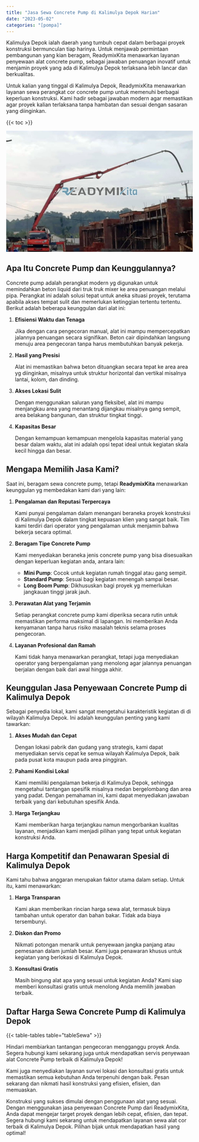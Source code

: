```yaml
---
title: "Jasa Sewa Concrete Pump di Kalimulya Depok Harian"
date: "2023-05-02"
categories: "[pompa]"
---
```


Kalimulya Depok ialah daerah yang tumbuh cepat dalam berbagai proyek konstruksi bermunculan tiap harinya. Untuk menjawab permintaan pembangunan yang kian beragam, ReadymixKita menawarkan layanan penyewaan alat concrete pump, sebagai jawaban penuangan inovatif untuk menjamin proyek yang ada di Kalimulya Depok terlaksana lebih lancar dan berkualitas.

Untuk kalian yang tinggal di Kalimulya Depok, ReadymixKita menawarkan layanan sewa perangkat cor concrete pump untuk memenuhi berbagai keperluan konstruksi. Kami hadir sebagai jawaban modern agar memastikan agar proyek kalian terlaksana tanpa hambatan dan sesuai dengan sasaran yang diinginkan.

{{< toc >}}

![Jasa Sewa Concrete Pump di Kalimulya Depok Harian](/images/pompa/sewa-pompa-04.jpg)

## Apa Itu Concrete Pump dan Keunggulannya?

Concrete pump adalah perangkat modern yg digunakan untuk memindahkan beton liquid dari truk truk mixer ke area penuangan melalui pipa. Perangkat ini adalah solusi tepat untuk aneka situasi proyek, terutama apabila akses tempat sulit dan memerlukan ketinggian tertentu tertentu. Berikut adalah beberapa keunggulan dari alat ini:

1. **Efisiensi Waktu dan Tenaga**

   Jika dengan cara pengecoran manual, alat ini mampu mempercepatkan jalannya penuangan secara signifikan. Beton cair dipindahkan langsung menuju area pengecoran tanpa harus membutuhkan banyak pekerja.

2. **Hasil yang Presisi**

   Alat ini memastikan bahwa beton dituangkan secara tepat ke area area yg diinginkan, misalnya untuk struktur horizontal dan vertikal misalnya lantai, kolom, dan dinding.

3. **Akses Lokasi Sulit**

   Dengan menggunakan saluran yang fleksibel, alat ini mampu menjangkau area yang menantang dijangkau misalnya gang sempit, area belakang bangunan, dan struktur tingkat tinggi.

4. **Kapasitas Besar**

   Dengan kemampuan kemampuan mengelola kapasitas material yang besar dalam waktu, alat ini adalah opsi tepat ideal untuk kegiatan skala kecil hingga dan besar.

## Mengapa Memilih Jasa Kami?

Saat ini, beragam sewa concrete pump, tetapi **ReadymixKita** menawarkan keunggulan yg membedakan kami dari yang lain:

1. **Pengalaman dan Reputasi Terpercaya**

   Kami punyai pengalaman dalam menangani beraneka proyek konstruksi di Kalimulya Depok dalam tingkat kepuasan klien yang sangat baik. Tim kami terdiri dari operator yang pengalaman untuk menjamin bahwa bekerja secara optimal.

2. **Beragam Tipe Concrete Pump**

   Kami menyediakan beraneka jenis concrete pump yang bisa disesuaikan dengan keperluan kegiatan anda, antara lain:
   - **Mini Pump**: Cocok untuk kegiatan rumah tinggal atau gang sempit.
   - **Standard Pump**: Sesuai bagi kegiatan menengah sampai besar.
   - **Long Boom Pump**: Dikhususkan bagi proyek yg memerlukan jangkauan tinggi jarak jauh.

3. **Perawatan Alat yang Terjamin**

   Setiap perangkat concrete pump kami diperiksa secara rutin untuk memastikan performa maksimal di lapangan. Ini memberikan Anda kenyamanan tanpa harus risiko masalah teknis selama proses pengecoran.

4. **Layanan Profesional dan Ramah**

   Kami tidak hanya menawarkan perangkat, tetapi juga menyediakan operator yang berpengalaman yang menolong agar jalannya penuangan berjalan dengan baik dari awal hingga akhir.

## Keunggulan Jasa Penyewaan Concrete Pump di Kalimulya Depok

Sebagai penyedia lokal, kami sangat mengetahui karakteristik kegiatan di di wilayah Kalimulya Depok. Ini adalah keunggulan penting yang kami tawarkan:

1. **Akses Mudah dan Cepat**

   Dengan lokasi pabrik dan gudang yang strategis, kami dapat menyediakan servis cepat ke semua wilayah Kalimulya Depok, baik pada pusat kota maupun pada area pinggiran.

2. **Pahami Kondisi Lokal**

   Kami memiliki pengalaman bekerja di Kalimulya Depok, sehingga mengetahui tantangan spesifik misalnya medan bergelombang dan area yang padat. Dengan pemahaman ini, kami dapat menyediakan jawaban terbaik yang dari kebutuhan spesifik Anda.

3. **Harga Terjangkau**

   Kami memberikan harga terjangkau namun mengorbankan kualitas layanan, menjadikan kami menjadi pilihan yang tepat untuk kegiatan konstruksi Anda.

## Harga Kompetitif dan Penawaran Spesial di Kalimulya Depok

Kami tahu bahwa anggaran merupakan faktor utama dalam setiap. Untuk itu, kami menawarkan:

1. **Harga Transparan**

   Kami akan memberikan rincian harga sewa alat, termasuk biaya tambahan untuk operator dan bahan bakar. Tidak ada biaya tersembunyi.

2. **Diskon dan Promo**

   Nikmati potongan menarik untuk penyewaan jangka panjang atau pemesanan dalam jumlah besar. Kami juga penawaran khusus untuk kegiatan yang berlokasi di Kalimulya Depok.

3. **Konsultasi Gratis**

   Masih bingung alat apa yang sesuai untuk kegiatan Anda? Kami siap memberi konsultasi gratis untuk menolong Anda memilih jawaban terbaik.

## Daftar Harga Sewa Concrete Pump di Kalimulya Depok

{{< table-tables table="tableSewa" >}}

Hindari membiarkan tantangan pengecoran mengganggu proyek Anda. Segera hubungi kami sekarang juga untuk mendapatkan servis penyewaan alat Concrete Pump terbaik di Kalimulya Depok!

Kami juga menyediakan layanan survei lokasi dan konsultasi gratis untuk memastikan semua kebutuhan Anda terpenuhi dengan baik. Pesan sekarang dan nikmati hasil konstruksi yang efisien, efisien, dan memuaskan.

Konstruksi yang sukses dimulai dengan penggunaan alat yang sesuai. Dengan menggunakan jasa penyewaan Concrete Pump dari ReadymixKita, Anda dapat mengejar target proyek dengan lebih cepat, efisien, dan tepat. Segera hubungi kami sekarang untuk mendapatkan layanan sewa alat cor terbaik di Kalimulya Depok. Pilihan bijak untuk mendapatkan hasil yang optimal!